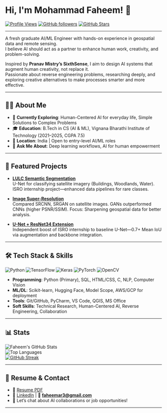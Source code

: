 # Hi, I'm Mohammad Faheem! 👋

[![Profile Views](https://komarev.com/ghpvc/?username=Faheem-02&label=Views&color=blue)]() 
[![GitHub followers](https://img.shields.io/github/followers/Faheem-02?style=social)](https://github.com/Faheem-02?tab=followers) 
[![GitHub Stars](https://img.shields.io/github/stars/Faheem-02?style=social)](https://github.com/Faheem-02?tab=repositories)

---

A fresh graduate AI/ML Engineer with hands-on experience in geospatial data and remote sensing.  
I believe AI should act as a partner to enhance human work, creativity, and problem-solving.  

Inspired by **Pranav Mistry’s SixthSense**, I aim to design AI systems that augment human creativity, not replace it.  
Passionate about reverse engineering problems, researching deeply, and exploring creative alternatives to make processes smarter and more effective.

---

## 👨‍💻 About Me
- 🌱 **Currently Exploring**: Human-Centered AI for everyday life, Simple Solutions to Complex Problems  
- 🎓 **Education**: B.Tech in CS (AI & ML), Vignana Bharathi Institute of Technology (2021–2025, CGPA 7.5)  
- 📍 **Location**: India | Open to entry-level AI/ML roles  
- 💬 **Ask Me About**: Deep learning workflows, AI for human empowerment  

---

## 🚀 Featured Projects
- **[LULC Semantic Segmentation](https://github.com/Faheem-02/LULC-Classification-U-Net-ResNet34)**  
  U-Net for classifying satellite imagery (Buildings, Woodlands, Water). ISRO internship project—enhanced data pipelines for rare classes.  

- **[Image Super-Resolution](https://github.com/Faheem-02/Comparative-Study-of-Deep-Learning-Models-for-Image-Super-Resolution)**  
  Compared SRCNN, SRGAN on satellite images. GANs outperformed CNNs (higher PSNR/SSIM). Focus: Sharpening geospatial data for better analysis.  

- **[U-Net + ResNet34 Extension](https://github.com/Faheem-02/LULC-Classification-U-Net-ResNet34)**  
  Independent boost of ISRO internship to baseline U-Net—0.7+ Mean IoU via augmentation and backbone integration.  

---

## 🛠 Tech Stack & Skills
![Python](https://img.shields.io/badge/Python-Primary-blue?logo=python) 
![TensorFlow](https://img.shields.io/badge/TensorFlow-FF6F00?logo=tensorflow&logoColor=white) 
![Keras](https://img.shields.io/badge/Keras-D00000?logo=keras&logoColor=white) 
![PyTorch](https://img.shields.io/badge/PyTorch-EE4C2C?logo=pytorch&logoColor=white) 
![OpenCV](https://img.shields.io/badge/OpenCV-5C3EE8?logo=opencv&logoColor=white)

- **Programming**: Python (Primary), SQL, HTML/CSS, C, NLP, Computer Vision  
- **ML/DL**: Scikit-learn, Hugging Face, Model Scope, AWS/GCP for deployment  
- **Tools**: Git/GitHub, PyCharm, VS Code, QGIS, MS Office  
- **Soft Skills**: Technical Research, Human-Centered AI, Reverse Engineering, Collaboration  

---

## 📊 Stats
![Faheem's GitHub Stats](https://github-readme-stats.vercel.app/api?username=Faheem-02&theme=radical&show_icons=true&hide_border=true)  
![Top Languages](https://github-readme-stats.vercel.app/api/top-langs/?username=Faheem-02&theme=radical&layout=compact&hide_border=true)  
[![GitHub Streak](https://github-readme-streak-stats-eight.vercel.app?user=Faheem-02&theme=radical&hide_border=true)](https://github.com/DenverCoder1/github-readme-streak-stats)

---

## 📄 Resume & Contact
- 📄 [Resume PDF](docs/Faheem_Resume.pdf)  
- 🔗 [LinkedIn](Your_LinkedIn_URL) | 📧 **faheemar3@gmail.com**  
- 💬 Let’s chat about AI collaborations or job opportunities!  

---
